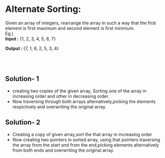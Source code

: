 <h1>Alternate Sorting:</h1> 
Given an array of integers, rearrange the array in such a way that the first element is first maximum and second element is first minimum. <br>
Eg.)<br> 
<b>Input :</b> {1, 2, 3, 4, 5, 6, 7} 

<b>Output : </b>{7, 1, 6, 2, 5, 3, 4} 

<br>
<br>
<h2>Solution- 1</h2>

<ul> 
  <li>creating two copies of the given array, Sorting one of the array in increasing order and other in decreasing order.</li>
  <li>Now traversing through both arrays alternatively,picking the elements respictively and overwriting the original array.</li>
</ul>

<h2>Solution- 2</h2>
<ul>
<li> Creating a copy of given array,sort the that array in increasing order</li>
<li> Now creating two pointers in sorted array, using that pointers traversing the array from the start and from the end,picking elements alternatively from both ends and overwriting the original array.</li> 

</ul>
